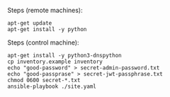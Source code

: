 Steps (remote machines):

    apt-get update
    apt-get install -y python

Steps (control machine):

    apt-get install -y python3-dnspython
    cp inventory.example inventory
    echo "good-password" > secret-admin-password.txt
    echo "good-passprase" > secret-jwt-passphrase.txt
    chmod 0600 secret-*.txt
    ansible-playbook ./site.yaml
